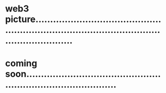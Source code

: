 # web3 picture.......................................................................................................................
# coming soon....................................................................................
